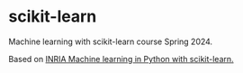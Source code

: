 # scikit-learn
Machine learning with scikit-learn course Spring 2024.

Based on [INRIA Machine learning in Python with scikit-learn.](https://www.fun-mooc.fr/en/courses/machine-learning-python-scikit-learn/)
